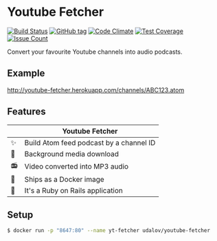 # Youtube Fetcher

[![Build Status](https://travis-ci.org/sergio-fry/youtube-fetcher.svg?branch=master)](https://travis-ci.org/sergio-fry/youtube-fetcher)
[![GitHub tag](https://img.shields.io/github/tag/sergio-fry/youtube-fetcher.svg)]()
[![Code Climate](https://codeclimate.com/github/sergio-fry/youtube-fetcher.png)](https://codeclimate.com/github/sergio-fry/youtube-fetcher)
[![Test Coverage](https://codeclimate.com/github/sergio-fry/youtube-fetcher/badges/coverage.svg)](https://codeclimate.com/github/sergio-fry/youtube-fetcher/coverage)
[![Issue Count](https://codeclimate.com/github/sergio-fry/youtube-fetcher/badges/issue_count.svg)](https://codeclimate.com/github/sergio-fry/youtube-fetcher)

Convert your favourite Youtube channels into audio podcasts.

## Example

http://youtube-fetcher.herokuapp.com/channels/ABC123.atom


## Features

|          |  Youtube Fetcher  |
|----------|------------|
:sparkles: | Build Atom feed podcast by a channel ID
:rocket:   | Background media download
:radio:    | Video converted into MP3 audio
:ship:     | Ships as a Docker image
:metal:    | It's a Ruby on Rails application

## Setup

```bash
$ docker run -p "8647:80" --name yt-fetcher udalov/youtube-fetcher
```
